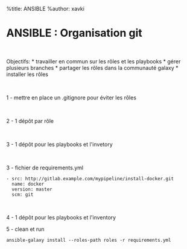%title: ANSIBLE
%author: xavki


# ANSIBLE : Organisation git


<br>

Objectifs:
	* travailler en commun sur les rôles et les playbooks
	* gérer plusieurs branches
	* partager les rôles dans la communauté galaxy
	* installer les rôles

<br>

1 - mettre en place un .gitignore pour éviter les rôles

<br>

2 - 1 dépôt par rôle

<br>

3 - 1 dépôt pour les playbooks et l'invetory

<br>

3 - fichier de requirements.yml

```
- src: http://gitlab.example.com/mypipeline/install-docker.git
  name: docker
  version: master
  scm: git
```

<br>

4 - 1 dépôt pour les playbooks et l'inventory

5 - clean et run

```
ansible-galaxy install --roles-path roles -r requirements.yml
```
